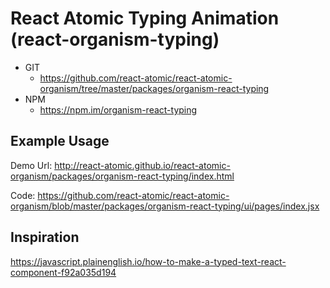 React Atomic Typing Animation (react-organism-typing) 
===============
   * GIT
      * https://github.com/react-atomic/react-atomic-organism/tree/master/packages/organism-react-typing 
   * NPM
      * https://npm.im/organism-react-typing

## Example Usage
Demo Url:
http://react-atomic.github.io/react-atomic-organism/packages/organism-react-typing/index.html

Code:
https://github.com/react-atomic/react-atomic-organism/blob/master/packages/organism-react-typing/ui/pages/index.jsx

## Inspiration
https://javascript.plainenglish.io/how-to-make-a-typed-text-react-component-f92a035d194



